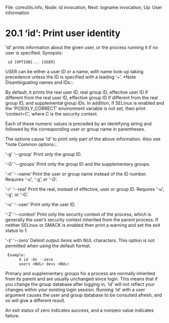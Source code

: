 File: coreutils.info,  Node: id invocation,  Next: logname invocation,  Up: User information

20.1 ‘id’: Print user identity
==============================

‘id’ prints information about the given user, or the process running it
if no user is specified.  Synopsis:

     id [OPTION]... [USER]

   USER can be either a user ID or a name, with name look-up taking
precedence unless the ID is specified with a leading ‘+’.  *Note
Disambiguating names and IDs::.

   By default, it prints the real user ID, real group ID, effective user
ID if different from the real user ID, effective group ID if different
from the real group ID, and supplemental group IDs.  In addition, if
SELinux is enabled and the ‘POSIXLY_CORRECT’ environment variable is not
set, then print ‘context=C’, where C is the security context.

   Each of these numeric values is preceded by an identifying string and
followed by the corresponding user or group name in parentheses.

   The options cause ‘id’ to print only part of the above information.
Also see *note Common options::.

‘-g’
‘--group’
     Print only the group ID.

‘-G’
‘--groups’
     Print only the group ID and the supplementary groups.

‘-n’
‘--name’
     Print the user or group name instead of the ID number.  Requires
     ‘-u’, ‘-g’, or ‘-G’.

‘-r’
‘--real’
     Print the real, instead of effective, user or group ID.  Requires
     ‘-u’, ‘-g’, or ‘-G’.

‘-u’
‘--user’
     Print only the user ID.

‘-Z’
‘--context’
     Print only the security context of the process, which is generally
     the user’s security context inherited from the parent process.  If
     neither SELinux or SMACK is enabled then print a warning and set
     the exit status to 1.

‘-z’
‘--zero’
     Delimit output items with NUL characters.  This option is not
     permitted when using the default format.

     Example:
          $ id -Gn --zero
          users <NUL> devs <NUL>

   Primary and supplementary groups for a process are normally inherited
from its parent and are usually unchanged since login.  This means that
if you change the group database after logging in, ‘id’ will not reflect
your changes within your existing login session.  Running ‘id’ with a
user argument causes the user and group database to be consulted afresh,
and so will give a different result.

   An exit status of zero indicates success, and a nonzero value
indicates failure.

